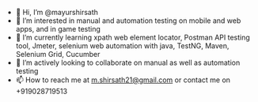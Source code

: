 - 👋 Hi, I’m @mayurshirsath
- 👀 I’m interested in manual and automation testing on mobile and web apps, and in game testing
- 🌱 I’m currently learning xpath web element locator, Postman API testing tool, Jmeter, selenium web automation with java, TestNG, Maven, Selenium Grid, Cucumber
- 💞️ I’m actively looking to collaborate on manual as well as automation testing
- 📫 How to reach me at m.shirsath21@gmail.com or contact me on +919028719513

<!---
mayurshirsath/mayurshirsath is a ✨ special ✨ repository because its `README.md` (this file) appears on your GitHub profile.
You can click the Preview link to take a look at your changes.
--->
